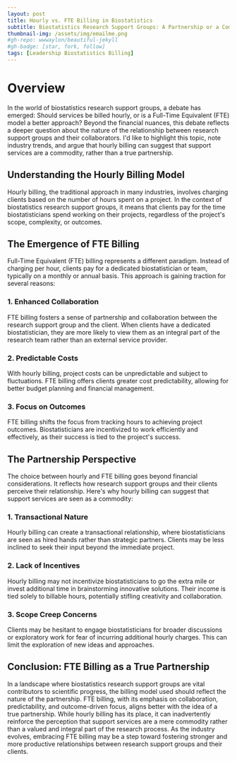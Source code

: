 ```yaml
---
layout: post
title: Hourly vs. FTE Billing in Biostatistics
subtitle: Biostatistics Research Support Groups: A Partnership or a Commodity?
thumbnail-img: /assets/img/emailme.png
#gh-repo: wwwaylon/beautiful-jekyll
#gh-badge: [star, fork, follow]
tags: [Leadership Biostatistics Billing]
---
```


# Overview

In the world of biostatistics research support groups, a debate has emerged: Should services be billed hourly, or is a Full-Time Equivalent (FTE) model a better approach? Beyond the financial nuances, this debate reflects a deeper question about the nature of the relationship between research support groups and their collaborators. I'd like to highlight this topic, note industry trends, and argue that hourly billing can suggest that support services are a commodity, rather than a true partnership.

## Understanding the Hourly Billing Model

Hourly billing, the traditional approach in many industries, involves charging clients based on the number of hours spent on a project. In the context of biostatistics research support groups, it means that clients pay for the time biostatisticians spend working on their projects, regardless of the project's scope, complexity, or outcomes.

## The Emergence of FTE Billing

Full-Time Equivalent (FTE) billing represents a different paradigm. Instead of charging per hour, clients pay for a dedicated biostatistician or team, typically on a monthly or annual basis. This approach is gaining traction for several reasons:

### **1. Enhanced Collaboration**

FTE billing fosters a sense of partnership and collaboration between the research support group and the client. When clients have a dedicated biostatistician, they are more likely to view them as an integral part of the research team rather than an external service provider.

### **2. Predictable Costs**

With hourly billing, project costs can be unpredictable and subject to fluctuations. FTE billing offers clients greater cost predictability, allowing for better budget planning and financial management.

### **3. Focus on Outcomes**

FTE billing shifts the focus from tracking hours to achieving project outcomes. Biostatisticians are incentivized to work efficiently and effectively, as their success is tied to the project's success.

## The Partnership Perspective

The choice between hourly and FTE billing goes beyond financial considerations. It reflects how research support groups and their clients perceive their relationship. Here's why hourly billing can suggest that support services are seen as a commodity:

### **1. Transactional Nature**

Hourly billing can create a transactional relationship, where biostatisticians are seen as hired hands rather than strategic partners. Clients may be less inclined to seek their input beyond the immediate project.

### **2. Lack of Incentives**

Hourly billing may not incentivize biostatisticians to go the extra mile or invest additional time in brainstorming innovative solutions. Their income is tied solely to billable hours, potentially stifling creativity and collaboration.

### **3. Scope Creep Concerns**

Clients may be hesitant to engage biostatisticians for broader discussions or exploratory work for fear of incurring additional hourly charges. This can limit the exploration of new ideas and approaches.

## Conclusion: FTE Billing as a True Partnership

In a landscape where biostatistics research support groups are vital contributors to scientific progress, the billing model used should reflect the nature of the partnership. FTE billing, with its emphasis on collaboration, predictability, and outcome-driven focus, aligns better with the idea of a true partnership. While hourly billing has its place, it can inadvertently reinforce the perception that support services are a mere commodity rather than a valued and integral part of the research process. As the industry evolves, embracing FTE billing may be a step toward fostering stronger and more productive relationships between research support groups and their clients.

